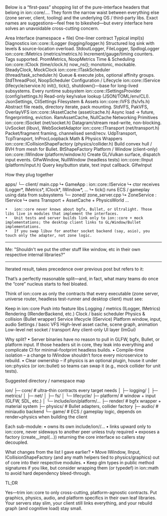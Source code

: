 Below is a “first-pass” shopping list of the pure-interface headers that belong in ion::core/….
They form the narrow waist between everything else (zone server, client, tooling) and the underlying OS / third-party libs.
Exact names are suggestions—feel free to bikeshed—but every interface here solves an unavoidable cross-cutting concern.

Area	Interface (namespace + file)	One-liner contract	Typical impl(s)
Diagnostics	ion::core::ILogger  (logging/logger.h)	Structured log sink with levels & source-location overload.	StdoutLogger, FileLogger, SpdlogLogger
	ion::core::IMetrics  (metrics/metrics.h)	Increment/gauge/timing counters. Tags supported.	PromMetrics, NoopMetrics
Time & Scheduling	ion::core::IClock  (time/clock.h)	now_ns(); monotonic, mockable.	SteadyClock, MockClock
	ion::core::ITaskScheduler  (thread/task_scheduler.h)	Queue & execute jobs, optional affinity groups.	StdThreadPool, NoopScheduler
Configuration / Lifecycle	ion::core::IService  (lifecycle/service.h)	init(), tick(), shutdown()—base for long-lived subsystems.	Every runtime subsystem
	ion::core::ISettingsProvider  (config/settings.h)	Read-only key/value lookup (JSON/TOML/env/CLI).	JsonSettings, CliSettings
Filesystem & Assets	ion::core::IVFS  (fs/vfs.h)	Abstract file reads, directory iterate, pack mounting.	StdVFS, PakVFS, OverlayVFS
	ion::core::IAssetCache  (asset/cache.h)	Async load → future, fingerprinting, eviction.	RamAssetCache, NullCache
Networking Primitives	ion::core::ISocket  (net/socket.h)	Datagram/stream read-write, non-blocking.	UvSocket (libuv), WebSocketAdaptor
	ion::core::ITransport  (net/transport.h)	Packet/fragment framing, channelised send/recv.	UdpTransport, TcpTransport, InProcLoopback
Math & Physics Wrappers	ion::core::ICollisionShapeFactory  (physics/collider.h)	Build convex hull / BVH from mesh for Bullet.	BtShapeFactory
Platform / Window (client-only)	ion::core::IWindow  (platform/window.h)	Create GL/Vulkan surface, dispatch input events.	GlfwWindow, NullWindow (headless tests)
	ion::core::IInput  (platform/input.h)	Query key/button state, text input callback.	GlfwInput

How they plug together

apps/
 └─ client/
      main.cpp
      ↳ GameApp : ion::core::IService
         ↳ ctor receives ILogger*, IMetrics*, IClock*, IWindow*, ...
         ↳ tick() runs ECS / gameplay using data from subsystems
 └─ zoned/
      zone_server.cpp
      ↳ ZoneService : IService
         ↳ owns Transport + AssetCache + PhysicsWorld
         ...

	•	ion::core never knows about bgfx, Bullet, or Ultralight. Those libs live in modules that implement the interfaces.
	•	Unit tests and server builds link only to ion::core + mock implementations; the desktop client links to GL/Window/Bullet implementations.
	•	If you swap libuv for another socket backend (say, asio), you touch only the adapter, not zone logic.

---

Me: "Shouldn't we put the other stuff like window, etc in their own respective internal libraries?"

---

Iterated result, takes precedence over previous post but refers to it:

That’s a perfectly reasonable split—​and, in fact, what many teams do once the “core” nucleus starts to feel bloated.

Think of ion::core as only the contracts that every executable (zone server, universe router, headless test-runner and desktop client) must see:

Keep in ion::core	Push into feature libs
Logging / metrics (ILogger, IMetrics)	Rendering (IRenderBackend, etc.)
Clock / basic scheduler	Physics & collision (Bullet wrapper)
Service lifecycle (IService)	Platform window, input, audio
Settings / basic VFS	High-level asset cache, scene graph, animation
Low-level net socket / transport	Any client-only UI layer (ImGui)

Why split?
	•	Server binaries have no reason to pull in GLFW, bgfx, Bullet, or platform input.
If those headers sit in core, they leak into everything and complicate CI for minimal-footprint headless builds.
	•	Compile-time isolation – a change to IWindow shouldn’t force every microservice to rebuild.
	•	Clear ownership – if physics is an optional plugin, house it under ion::physics (or ion::bullet) so teams can swap it (e.g., mock collider for unit tests).

Suggested directory / namespace map

ion/
├─ core/              # ultra–thin contracts every target needs
│   ├─ logging/
│   ├─ metrics/
│   ├─ net/
│   ├─ fs/
│   └─ lifecycle/
├─ platform/          # window + input (GLFW, SDL, etc.)
│   └─ include/ion/platform/...
├─ render/            # bgfx wrapper + material system
├─ physics/           # Bullet adapters, collider factory
├─ audio/             # miniaudio backend
└─ game/              # ECS / gameplay logic, depends on render+physics when building the client

Each sub-module:
	•	owns its own include/ion/<module>/…
	•	links upward only to ion::core, never sideways to another peer unless truly required
	•	exposes a factory (create_<Module>_impl(...)) returning the core interface so callers stay decoupled.

What changes from the list I gave earlier?
	•	Move IWindow, IInput, ICollisionShapeFactory (and any math helpers tied to physics/graphics) out of core into their respective modules.
	•	Keep glm types in public method signatures if you like, but consider wrapping them (or typedef) in ion::math to avoid hard dependency bleed-through.

TL;DR

Yes—​trim ion::core to only cross-cutting, platform-agnostic contracts.
Put graphics, physics, audio, and platform specifics in their own leaf libraries.
Your servers stay slim, your client still links everything, and your rebuild graph (and cognitive load) stay small.